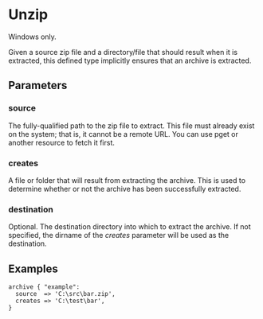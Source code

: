 # Unzip #

Windows only.

Given a source zip file and a directory/file that should result when it is
extracted, this defined type implicitly ensures that an archive is
extracted.

## Parameters ##

### source ###

The fully-qualified path to the zip file to extract. This file must
already exist on the system; that is, it cannot be a remote URL. You can
use pget or another resource to fetch it first.

### creates ###

A file or folder that will result from extracting the archive. This is
used to determine whether or not the archive has been successfully
extracted.

### destination ###

Optional. The destination directory into which to extract the archive. If
not specified, the dirname of the *creates* parameter will be used as the
destination.

## Examples ##

    archive { "example":
      source  => 'C:\src\bar.zip',
      creates => 'C:\test\bar',
    }
